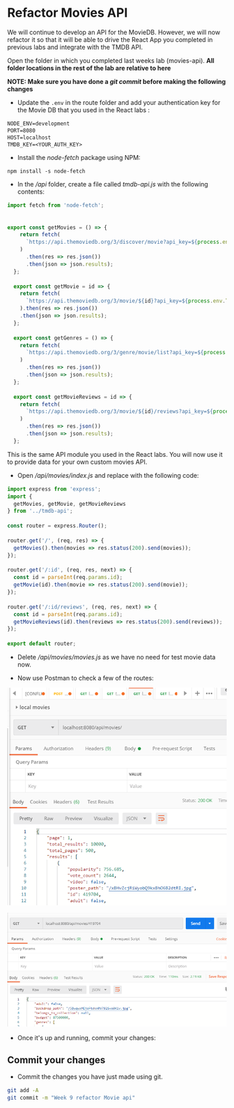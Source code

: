 # Refactor Movies API

We will continue to develop an API for the MovieDB. However, we will now refactor it so that it will be able to drive the React App you completed in previous labs and integrate with the TMDB API. 

Open the folder in which you completed last weeks lab (movies-api). **All folder locations in the rest of the lab are relative to here**

**NOTE: Make sure you have done a *git commit* before making the following changes**

- Update the ``.env`` in the route folder and add your authentication key for the Movie DB that you used in the React labs :

```
NODE_ENV=development
PORT=8080
HOST=localhost
TMDB_KEY=<YOUR_AUTH_KEY>
```

- Install the *node-fetch* package using NPM:
```
npm install -s node-fetch
```

- In the */api* folder, create a file called *tmdb-api.js* with the following contents:
```javascript
import fetch from 'node-fetch';


export const getMovies = () => {
    return fetch(
      `https://api.themoviedb.org/3/discover/movie?api_key=${process.env.TMDB_KEY}&language=en-US&include_adult=false&page=1`
    )
      .then(res => res.json())
      .then(json => json.results);
  };
  
  export const getMovie = id => {
    return fetch(
      `https://api.themoviedb.org/3/movie/${id}?api_key=${process.env.TMDB_KEY}`
    ).then(res => res.json())
    .then(json => json.results);
  };
  
  export const getGenres = () => {
    return fetch(
      `https://api.themoviedb.org/3/genre/movie/list?api_key=${process.env.TMDB_KEY}&language=en-US`
    )
      .then(res => res.json())
      .then(json => json.results);
  };

  export const getMovieReviews = id => {
    return fetch(
      `https://api.themoviedb.org/3/movie/${id}/reviews?api_key=${process.env.TMDB_KEY}`
    )
      .then(res => res.json())
      .then(json => json.results);
  };
```
This is the same API module you used in the React labs. You will now use it to provide data for your own custom movies API.

- Open */api/movies/index.js* and replace with the following code:

```javascript
import express from 'express';
import {
  getMovies, getMovie, getMovieReviews
} from '../tmdb-api';

const router = express.Router();

router.get('/', (req, res) => {
  getMovies().then(movies => res.status(200).send(movies));
});

router.get('/:id', (req, res, next) => {
  const id = parseInt(req.params.id);
  getMovie(id).then(movie => res.status(200).send(movie));
});

router.get('/:id/reviews', (req, res, next) => {
  const id = parseInt(req.params.id);
  getMovieReviews(id).then(reviews => res.status(200).send(reviews));
});

export default router;
```

- Delete */api/movies/movies.js* as we have no need for test movie data now.



- Now use Postman to check a few of the routes:

![Get Movies](./img/movies1.png)

![Get a Movies](./img/movies2.png)

- Once it's up and running, commit your changes:

## Commit your changes

- Commit the changes you have just made using git.

~~~bash
git add -A
git commit -m "Week 9 refactor Movie api"
~~~


